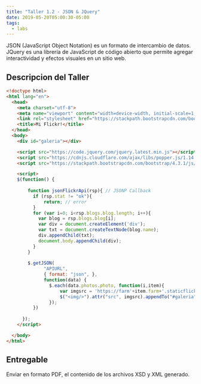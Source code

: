 ```yaml
---
title: "Taller 1.2 - JSON & JQuery"
date: 2019-05-20T05:00:30-05:00
tags:
  - labs
---
```


JSON (JavaScript Object Notation) es un formato de intercambio de datos. JQuery es una librería de JavaScript de código abierto que permite agregar interactividad y efectos visuales en un sitio web. 

## Descripcion del Taller

```html
<!doctype html>
<html lang="en">
  <head>
    <meta charset="utf-8">
    <meta name="viewport" content="width=device-width, initial-scale=1, shrink-to-fit=no">
    <link rel="stylesheet" href="https://stackpath.bootstrapcdn.com/bootstrap/4.3.1/css/bootstrap.min.css" integrity="sha384-ggOyR0iXCbMQv3Xipma34MD+dH/1fQ784/j6cY/iJTQUOhcWr7x9JvoRxT2MZw1T" crossorigin="anonymous">
    <title>Mi Flickr!</title>
  </head>
  <body>
    <div id="galeria"></div>

    <script src="https://code.jquery.com/jquery.latest.min.js"></script>
    <script src="https://cdnjs.cloudflare.com/ajax/libs/popper.js/1.14.7/umd/popper.min.js"></script>
    <script src="https://stackpath.bootstrapcdn.com/bootstrap/4.3.1/js/bootstrap.min.js"></script>

    <script>
    $(function() {
        
        function jsonFlickrApi(rsp){ // JSONP Callback
          if (rsp.stat != "ok"){        
              return; // error
          }
          for (var i=0; i<rsp.blogs.blog.length; i++){
            var blog = rsp.blogs.blog[i];
            var div = document.createElement('div');
            var txt = document.createTextNode(blog.name);
            div.appendChild(txt);
            document.body.appendChild(div);
          }
        }
        
        $.getJSON(
              "APIURL",
              { format: "json", },
              function(data) {          
                $.each(data.photos.photo, function(i,item){
                    var imgsrc = 'https://farm'+item.farm+'.staticflickr.com/'+item.server+'/'+item.id+'_'+item.secret+'.jpg'
                    $("<img/>").attr("src", imgsrc).appendTo("#galeria"); 
                });
          })
  
      });
    </script>

  </body>
</html>

```

## Entregable

Enviar en formato PDF, el contenido de los archivos XSD y XML generado.

